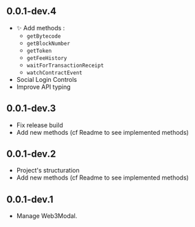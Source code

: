 ## 0.0.1-dev.4

* ✨ Add methods :
  * `getBytecode`
  * `getBlockNumber` 
  * `getToken`
  * `getFeeHistory`
  * `waitForTransactionReceipt`
  * `watchContractEvent`
* Social Login Controls
* Improve API typing


## 0.0.1-dev.3

* Fix release build
* Add new methods (cf Readme to see implemented methods)

## 0.0.1-dev.2

* Project's structuration
* Add new methods (cf Readme to see implemented methods)

## 0.0.1-dev.1

* Manage Web3Modal.